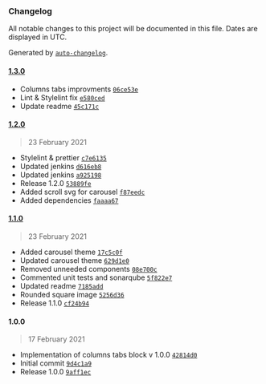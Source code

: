 ### Changelog

All notable changes to this project will be documented in this file. Dates are displayed in UTC.

Generated by [`auto-changelog`](https://github.com/CookPete/auto-changelog).

#### [1.3.0](https://github.com/eea/volto-columns-tabs-block/compare/1.2.0...1.3.0)

- Columns tabs improvments [`06ce53e`](https://github.com/eea/volto-columns-tabs-block/commit/06ce53e8c3bce11708906c9b9537c439e7257f06)
- Lint & Stylelint fix [`e580ced`](https://github.com/eea/volto-columns-tabs-block/commit/e580ced40329e7d7fa6426d37c22f4487f888fa9)
- Update readme [`45c171c`](https://github.com/eea/volto-columns-tabs-block/commit/45c171c17d9318e60c11567b3719392b7fcab0d8)

#### [1.2.0](https://github.com/eea/volto-columns-tabs-block/compare/1.1.0...1.2.0)

> 23 February 2021

- Stylelint & prettier [`c7e6135`](https://github.com/eea/volto-columns-tabs-block/commit/c7e6135471f6ddf61ea58e285655565421bc7360)
- Updated jenkins [`d616eb8`](https://github.com/eea/volto-columns-tabs-block/commit/d616eb8959ad8efe76b3561538a64ebca7f6ca69)
- Updated jenkins [`a925198`](https://github.com/eea/volto-columns-tabs-block/commit/a925198b74bd3a52626f711b9bc26bf95c056f47)
- Release 1.2.0 [`53889fe`](https://github.com/eea/volto-columns-tabs-block/commit/53889fe27b46d9101d037196fc26a2deef0169c7)
- Added scroll svg for carousel [`f87eedc`](https://github.com/eea/volto-columns-tabs-block/commit/f87eedce73cde13c6351a93e168e33238351523a)
- Added dependencies [`faaaa67`](https://github.com/eea/volto-columns-tabs-block/commit/faaaa671ebd4c756666832604f657ab99a711efc)

#### [1.1.0](https://github.com/eea/volto-columns-tabs-block/compare/1.0.0...1.1.0)

> 23 February 2021

- Added carousel theme [`17c5c0f`](https://github.com/eea/volto-columns-tabs-block/commit/17c5c0f9486dac09521a18b87c964c1df38361cb)
- Updated carousel theme [`629d1e0`](https://github.com/eea/volto-columns-tabs-block/commit/629d1e04e1089b1cd2b2a83fbb8cf563e2b5bca3)
- Removed unneeded components [`08e700c`](https://github.com/eea/volto-columns-tabs-block/commit/08e700c8ac24d19207b3baabaea3eac4acdc054a)
- Commented unit tests and sonarqube [`5f822e7`](https://github.com/eea/volto-columns-tabs-block/commit/5f822e748daef3f5314a55e0ddc80a624c65a226)
- Updated readme [`7185add`](https://github.com/eea/volto-columns-tabs-block/commit/7185add1ad09b78ff1172c64fc854ba69f79365e)
- Rounded square image [`5256d36`](https://github.com/eea/volto-columns-tabs-block/commit/5256d36368cf6a3751fdce60b2591035e0f3fba6)
- Release 1.1.0 [`cf24b94`](https://github.com/eea/volto-columns-tabs-block/commit/cf24b944bcc6bd706a743cf2601d7f7ff399288f)

#### 1.0.0

> 17 February 2021

- Implementation of columns tabs block v 1.0.0 [`42814d0`](https://github.com/eea/volto-columns-tabs-block/commit/42814d0e2f441e37fa337b5e1632ffe5fb1f7460)
- Initial commit [`9d4c1a9`](https://github.com/eea/volto-columns-tabs-block/commit/9d4c1a93c8f1948267433aad8673b413f8eb8671)
- Release 1.0.0 [`9aff1ec`](https://github.com/eea/volto-columns-tabs-block/commit/9aff1ec6ca2fb332cbdcc59f693c3cbc4d24eb04)
